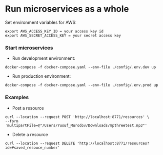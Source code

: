 

# Run microservices as a whole

Set environment variables for AWS:

```
export AWS_ACCESS_KEY_ID = your access key id
export AWS_SECRET_ACCESS_KEY = your secret access key
```

### Start microservices

- Run development environment:
```
docker-compose -f docker-compose.yaml --env-file ./config/.env.dev up
```
- Run production environment:
```
docker-compose -f docker-compose.yaml --env-file ./config/.env.prod up
```

### Examples
- Post a resource
```
curl --location --request POST 'http://localhost:8771/resources' \
--form 'multipartFile=@"/Users/Yusuf_Murodov/Downloads/mpthreetest.mp3"'
```

- Delete a resource
```
curl --location --request DELETE 'http://localhost:8771/resources?id=#saved_resouce_number'
```

